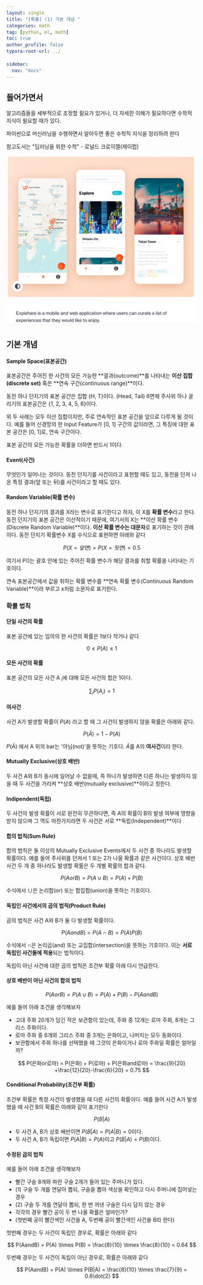```yaml
---
layout: single
title: "[확률] (1) 기본 개념 "
categories: math
tag: [python, ml, math]
toc: true
author_profile: false
typora-root-url: ../

sidebar:
  nav: "docs"
---
```


## 들어가면서

알고리즘들을 세부적으로 조정할 필요가 있거나,
더 자세한 이해가 필요하다면 수학적 지식이 필요할 때가 있다.

파이썬으로 머신러닝을 수행하면서 알아두면 좋은 수학적 지식을 정리하려 한다

참고도서는 "딥러닝을 위한 수학" - 로널드 크로이젤(제이펍)

![hello](/images/2023-07-06-math1/hello.png)





## 기본 개념

#### Sample Space(표본공간)

표본공간은 주어진 한 사건의 모든 가능한 **결과(outcome)**를 나타내는 **이산 집합(discrete set)** 혹은 **연속 구간(continuous range)**이다.

동전 하나 던지기의 표본 공간은 집합 {H, T}이다. (Head, Tail)
6면체 주사위 하나 굴리기의 표본공간은 {1, 2, 3, 4, 5, 6}이다.

위 두 사례는 모두 이산 집합이지만, 주로 연속적인 표본 공간을 앞으로 다루게 될 것이다. 예를 들어 신경망의 한 Input Feature가 [0, 1] 구간의 값이라면, 그 특징에 대한 표본 공간은 [0, 1]로, 연속 구간이다.

표본 공간의 모든 가능한 확률을 더하면 반드시 1이다.

#### Event(사건)

무엇인가 일어나는 것이다. 동전 던지기를 사건이라고 표현할 때도 있고, 동전을 던져 나온 특정 결과(앞 또는 뒤)를 사건이라고 할 때도 있다.

#### Random Variable(확률 변수)

동전 하나 던지기의 결과를 X라는 변수로 표기한다고 하자, 이 X를 **확률 변수**라고 한다. 동전 던지기의 표본 공간은 이산적이기 때문에, 여기서의 X는 **이산 확률 변수(Discrete Random Variable)**이다. **이산 확률 변수는 대문자**로 표기하는 것이 관례이다. 동전 던지기 확률변수 X를 수식으로 표현하면 아래와 같다

$$
P(X=앞면) = P(X=뒷면) = 0.5
$$

여기서 P()는 괄호 안에 있는 주어진 확률 변수가 해당 결과를 취할 확률을 나타내는 기호이다.

연속 표본공간에서 값을 취하는 확률 변수를 **연속 확률 변수(Continuous Random Variable)**이라 부르고 x처럼 소문자로 표기한다.

### 확률 법칙

#### 단일 사건의 확률

표본 공간에 있는 임의의 한 사건의 확률은 1보다 작거나 같다

$$
0 \le P(A) \le 1
$$

#### 모든 사건의 확률

표본 공간의 모든 사건 A <sub>i</sub>에 대해 모든 사건의 합은 1이다.

$$
\sum_i P(A_i) = 1
$$

#### 여사건

사건 A가 발생할 확률이 $P(A)$ 라고 할 때 그 사건이 발생하지 않을 확률은 아래와 같다.

$$
P(\bar A) = 1 - P(A)
$$

$P(\bar A)$ 에서 A 위의 bar는 '아님(not)'을 뜻하는 기호다. $\bar A$를 A의 **여사건**이라 한다.

#### Mutually Exclusive(상호 배반)

두 사건 A와 B가 동시에 일어날 수 없을때, 즉 하나가 발생하면 다른 하나는 발생하지 않을 때 두 사건을 가리켜 **상호 배반(mutually exclusive)**이라고 칭한다.

#### Indipendent(독립)

두 사건의 발생 확률이 서로 완전히 무관하다면, 즉 A의 확률이 B의 발생 여부에 영향을 받지 않으며 그 역도 마찬가지라면 두 사건은 서로 **독립(Independent)**이다

#### 합의 법칙(Sum Rule)

합의 법칙은 둘 이상의 Mutually Exclusive Events에서 두 사건 중 하나라도 발생할 확률이다. 예를 들어 주사위를 던져서 1 또는 2가 나올 확률과 같은 사건이다. 상호 배반 사건 두 개 중 하나라도 발생할 확률은 두 개별 확률의 합과 같다.

$$
P(A or B) = P(A \cup B) = P(A) + P(B)
$$

수식에서 $\cup$은 논리합(or) 또는 합집합(union)을 뜻하는 기호이다.

#### 독립인 사건에서의 곱의 법칙(Product Rule)

곱의 법칙은 사건 A와 B가 둘 다 발생할 확률이다.

$$
P(A and B) = P(A \cap B) = P(A) P(B)
$$

수식에서 $\cap$은 논리곱(and) 또는 교집합(intersection)을 뜻하는 기호이다. 이는 **서로 독립인 사건들에 적용**되는 법칙이다.

독립이 아닌 사건에 대한 곱의 법칙은 조건부 확률 아래 다시 언급한다.

#### 상호 배반이 아닌 사건의 합의 법칙

$$
P(A or B) = P(A \cup B) = P(A) + P(B) - P(A and B)
$$

예를 들어 아래 조건을 생각해보자

- 고대 주화 20개가 담긴 작은 보관함이 있는데, 주화 중 12개는 로마 주화, 8개는 그리스 주화이다.
- 로마 주화 중 6개와 그리스 주화 중 3개는 은화이고, 나머지는 모두 동화이다.
- 보관함에서 주화 하나를 선택했을 때 그것이 은화이거나 로마 주화일 확률은 얼마일까?

$$
P(은화or로마) = P(은화) + P(로마) + P(은화and로마) = \frac{9}{20} +\frac{12}{20}-\frac{6}{20} = 0.75
$$

#### Conditional Probability(조건부 확률)

조건부 확률은 특정 사건이 발생했을 때 다른 사건의 확률이다. 예를 들어 사건 A가 발생했을 때 사건 B의 확률은 아래와 같이 표기한다

$$
P(B|A)
$$

- 두 사건 A, B가 상호 배반이면 $P(B|A) = P(A|B) = 0$이다.
- 두 사건 A, B가 독립이면 $P(A|B) = P(A)$이고 $P(B|A) = P(B)$이다.

#### 수정된 곱의 법칙

예를 들어 아래 조건을 생각해보자

- 빨간 구슬 8개와 파란 구슬 2개가 들어 있는 주머니가 있다.
- (1) 구슬 두 개를 연달아 뽑되, 구슬을 뽑아 색상을 확인하고 다시 주머니에 집어넣는 경우
- (2) 구슬 두 개를 연달아 뽑되, 한 번 꺼낸 구슬은 다시 담지 않는 경우
- 각각의 경우 빨간 공이 두 번 나올 확률은 얼마인가?
- (첫번째 공이 빨간색인 사건을 A, 두번째 공이 빨간색인 사건을 B라 한다)

첫번째 경우는 두 사건이 독립인 경우로, 확률은 아래와 같다

$$
P(AandB) = P(A) \times P(B) = \frac{8}{10} \times \frac{8}{10} = 0.64
$$

두번째 경우는 두 사건이 독립이 아닌 경우로, 확률은 아래와 같다

$$
P(AandB) = P(A) \times P(B|A) = \frac{8}{10} \times \frac{7}{9} = 0.6\dot{2}
$$

